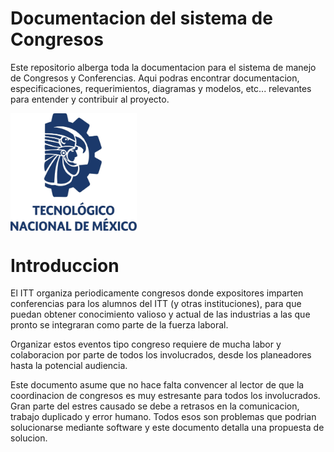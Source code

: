 # Documentacion del sistema de Congresos
Este repositorio alberga toda la documentacion para el sistema de manejo de Congresos y Conferencias.
Aqui podras encontrar documentacion, especificaciones, requerimientos, diagramas y modelos, etc... relevantes para entender y contribuir al proyecto.

<img src="imagenes/tecnm-logo.jpg" alt="Logo del Tecnologico Nacional de Mexico" width="40%" height="40%" align="center" />

# Introduccion

El ITT organiza periodicamente congresos donde expositores imparten conferencias para los alumnos del ITT (y otras instituciones), para que puedan obtener conocimiento valioso y actual de las industrias a las que pronto se integraran como parte de la fuerza laboral.

Organizar estos eventos tipo congreso requiere de mucha labor y colaboracion por parte de todos los involucrados, desde los planeadores hasta la potencial audiencia.

Este documento asume que no hace falta convencer al lector de que la coordinacion de congresos es muy estresante para todos los involucrados. Gran parte del estres causado se debe a retrasos en la comunicacion, trabajo duplicado y error humano. Todos esos son problemas que podrian solucionarse mediante software y este documento detalla una propuesta de solucion.
